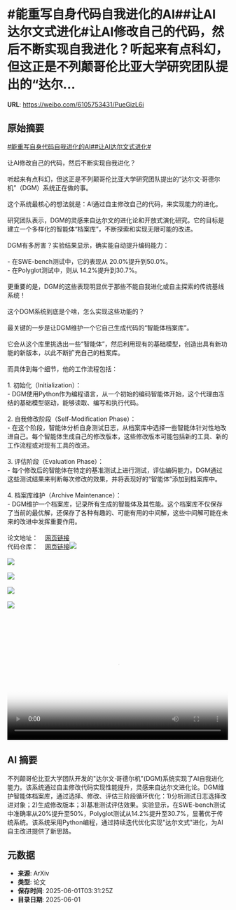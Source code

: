 # #能重写自身代码自我进化的AI##让AI达尔文式进化#让AI修改自己的代码，然后不断实现自我进化？听起来有点科幻，但这正是不列颠哥伦比亚大学研究团队提出的“达尔...

**URL**: https://weibo.com/6105753431/PueGizL6i

## 原始摘要

<a href="https://m.weibo.cn/search?containerid=231522type%3D1%26t%3D10%26q%3D%23%E8%83%BD%E9%87%8D%E5%86%99%E8%87%AA%E8%BA%AB%E4%BB%A3%E7%A0%81%E8%87%AA%E6%88%91%E8%BF%9B%E5%8C%96%E7%9A%84AI%23&amp;extparam=%23%E8%83%BD%E9%87%8D%E5%86%99%E8%87%AA%E8%BA%AB%E4%BB%A3%E7%A0%81%E8%87%AA%E6%88%91%E8%BF%9B%E5%8C%96%E7%9A%84AI%23" data-hide=""><span class="surl-text">#能重写自身代码自我进化的AI#</span></a><a href="https://m.weibo.cn/search?containerid=231522type%3D1%26t%3D10%26q%3D%23%E8%AE%A9AI%E8%BE%BE%E5%B0%94%E6%96%87%E5%BC%8F%E8%BF%9B%E5%8C%96%23&amp;extparam=%23%E8%AE%A9AI%E8%BE%BE%E5%B0%94%E6%96%87%E5%BC%8F%E8%BF%9B%E5%8C%96%23" data-hide=""><span class="surl-text">#让AI达尔文式进化#</span></a><br><br>让AI修改自己的代码，然后不断实现自我进化？<br><br>听起来有点科幻，但这正是不列颠哥伦比亚大学研究团队提出的“达尔文·哥德尔机”（DGM）系统正在做的事。<br><br>这个系统最核心的想法就是：AI通过自主修改自己的代码，来实现能力的进化。<br><br>研究团队表示，DGM的灵感来自达尔文的进化论和开放式演化研究。它的目标是建立一个多样化的智能体“档案库”，不断探索和实现无限可能的改进。<br><br>DGM有多厉害？实验结果显示，确实能自动提升编码能力：<br><br>- 在SWE-bench测试中，它的表现从 20.0%提升到50.0%。<br>- 在Polyglot测试中，则从 14.2%提升到30.7%。<br><br>更重要的是，DGM的这些表现明显优于那些不能自我进化或自主探索的传统基线系统！<br><br>这个DGM系统到底是个啥，怎么实现这些功能的？<br><br>最关键的一步是让DGM维护一个它自己生成代码的“智能体档案库”。<br><br>它会从这个库里挑选出一些“智能体”，然后利用现有的基础模型，创造出具有新功能的新版本，以此不断扩充自己的档案库。<br><br>而具体到每个细节，他的工作流程包括：<br><br>1. 初始化（Initialization）：<br>  - DGM使用Python作为编程语言，从一个初始的编码智能体开始，这个代理由冻结的基础模型驱动，能够读取、编写和执行代码。<br><br>2. 自我修改阶段（Self-Modification Phase）：<br>  - 在这个阶段，智能体分析自身测试日志，从档案库中选择一些智能体针对性地改进自己。每个智能体生成自己的修改版本，这些修改版本可能包括新的工具、新的工作流程或对现有工具的改进。<br><br>3. 评估阶段（Evaluation Phase）：<br>  - 每个修改后的智能体在特定的基准测试上进行测试，评估编码能力。DGM通过这些测试结果来判断每次修改的效果，并将表现好的“智能体”添加到档案库中。<br><br>4. 档案库维护（Archive Maintenance）：<br>  - DGM维护一个档案库，记录所有生成的智能体及其性能。这个档案库不仅保存了当前的最优解，还保存了各种有趣的、可能有用的中间解，这些中间解可能在未来的改进中发挥重要作用。<br><br>论文地址：<a href="https://weibo.cn/sinaurl?u=https%3A%2F%2Farxiv.org%2Fabs%2F2505.22954" data-hide=""><span class="url-icon"><img style="width: 1rem;height: 1rem" src="https://h5.sinaimg.cn/upload/2015/09/25/3/timeline_card_small_web_default.png" referrerpolicy="no-referrer"></span><span class="surl-text">网页链接</span></a><br>代码仓库：<a href="https://weibo.cn/sinaurl?u=https%3A%2F%2Fgithub.com%2Fjennyzzt%2Fdgm" data-hide=""><span class="url-icon"><img style="width: 1rem;height: 1rem" src="https://h5.sinaimg.cn/upload/2015/09/25/3/timeline_card_small_web_default.png" referrerpolicy="no-referrer"></span><span class="surl-text">网页链接</span></a><img style="" src="https://tvax1.sinaimg.cn/large/006Fd7o3gy1i1xo7uzd8zj30wc0a8whm.jpg" referrerpolicy="no-referrer"><br><br><img style="" src="https://tvax4.sinaimg.cn/large/006Fd7o3gy1i1xo7u3gzyj31uu0vs11b.jpg" referrerpolicy="no-referrer"><br><br><img style="" src="https://tvax2.sinaimg.cn/large/006Fd7o3ly1i1xob6wvc1j30u00gwq2z.jpg" referrerpolicy="no-referrer"><br><br><img style="" src="https://tvax2.sinaimg.cn/large/006Fd7o3gy1i1xo7wgwjvj30uu0asq79.jpg" referrerpolicy="no-referrer"><br><br><img style="" src="https://tvax4.sinaimg.cn/large/006Fd7o3gy1i1xo7ysom9j30uo0cetf5.jpg" referrerpolicy="no-referrer"><br><br><br clear="both"><div style="clear: both"></div><video controls="controls" poster="https://tvax1.sinaimg.cn/orj480/006Fd7o3ly1i1xob7049tj30u00gwq2z.jpg" style="width: 100%"><source src="https://f.video.weibocdn.com/o0/h4eSxBo1lx08oEudaI3m010412001ngE0E010.mp4?label=mp4_720p&amp;template=1080x608.25.0&amp;ori=0&amp;ps=1CwnkDw1GXwCQx&amp;Expires=1748752216&amp;ssig=TBuAcuH3wK&amp;KID=unistore,video"><source src="https://f.video.weibocdn.com/o0/rmNXWOx1lx08oEucSvcA010412000XoZ0E010.mp4?label=mp4_hd&amp;template=852x480.25.0&amp;ori=0&amp;ps=1CwnkDw1GXwCQx&amp;Expires=1748752216&amp;ssig=QoKNARzbMz&amp;KID=unistore,video"><source src="https://f.video.weibocdn.com/o0/KfOuhrAKlx08oEucFTNm010412000EuH0E010.mp4?label=mp4_ld&amp;template=636x360.25.0&amp;ori=0&amp;ps=1CwnkDw1GXwCQx&amp;Expires=1748752216&amp;ssig=VRE1lZQHts&amp;KID=unistore,video"><p>视频无法显示，请前往<a href="https://video.weibo.com/show?fid=1034%3A5172061962698803" target="_blank" rel="noopener noreferrer">微博视频</a>观看。</p></video>

## AI 摘要

不列颠哥伦比亚大学团队开发的"达尔文·哥德尔机"(DGM)系统实现了AI自我进化能力。该系统通过自主修改代码实现性能提升，灵感来自达尔文进化论。DGM维护智能体档案库，通过选择、修改、评估三阶段循环优化：1)分析测试日志选择改进对象；2)生成修改版本；3)基准测试评估效果。实验显示，在SWE-bench测试中准确率从20%提升至50%，Polyglot测试从14.2%提升至30.7%，显著优于传统系统。该系统采用Python编程，通过持续迭代优化实现"达尔文式"进化，为AI自主改进提供了新思路。

## 元数据

- **来源**: ArXiv
- **类型**: 论文
- **保存时间**: 2025-06-01T03:31:25Z
- **目录日期**: 2025-06-01
